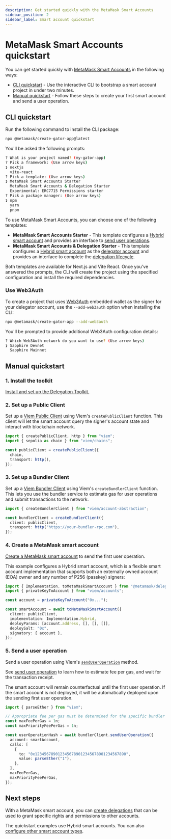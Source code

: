 ```yaml
---
description: Get started quickly with the MetaMask Smart Accounts
sidebar_position: 2
sidebar_label: Smart account quickstart
---
```


# MetaMask Smart Accounts quickstart

You can get started quickly with [MetaMask Smart Accounts](../concepts/smart-accounts.md) in the following ways:

- [CLI quickstart](#cli-quickstart) - Use the interactive CLI to bootstrap a smart account project in under two minutes.
- [Manual quickstart](#manual-quickstart) - Follow these steps to create your first smart account and send a user operation.

## CLI quickstart

Run the following command to install the CLI package:

```bash
npx @metamask/create-gator-app@latest
```

You'll be asked the following prompts:

```bash
? What is your project named? (my-gator-app)
? Pick a framework: (Use arrow keys) 
❯ nextjs
  vite-react
? Pick a template: (Use arrow keys)
❯ MetaMask Smart Accounts Starter
  MetaMask Smart Accounts & Delegation Starter
  Experimental: ERC7715 Permissions starter
? Pick a package manager: (Use arrow keys)
❯ npm 
  yarn 
  pnpm 
```

To use MetaMask Smart Accounts, you can choose one of the following templates:

- **MetaMask Smart Accounts Starter** - This template configures a
  [Hybrid smart account](../how-to/create-smart-account/configure-accounts-signers.md#configure-a-hybrid-smart-account)
  and provides an interface to [send user operations](../how-to/send-user-operation.md).
- **MetaMask Smart Accounts & Delegation Starter** - This template configures a
  [Hybrid smart account](../how-to/create-smart-account/configure-accounts-signers.md#configure-a-hybrid-smart-account)
  as the [delegator account](../concepts/smart-accounts.md#delegator-accounts)
  and provides an interface to complete the [delegation lifecycle](../concepts/delegation.md).

Both templates are available for Next.js and Vite React.
Once you've answered the prompts, the CLI will create the project using the specified configuration and install the required dependencies.

### Use Web3Auth

To create a project that uses [Web3Auth](https://web3auth.io/docs/) embedded wallet as the signer for your delegator 
account, use the `--add-web3auth` option when installing the CLI:

```bash
npx @metamask/create-gator-app --add-web3auth
```

You'll be prompted to provide additional Web3Auth configuration details:

```bash
? Which Web3Auth network do you want to use? (Use arrow keys)
❯ Sapphire Devnet 
  Sapphire Mainnet 
```

## Manual quickstart

### 1. Install the toolkit

[Install and set up the Delegation Toolkit.](install.md)

### 2. Set up a Public Client

Set up a [Viem Public Client](https://viem.sh/docs/clients/public) using Viem's `createPublicClient` function. This client will let the smart account query the signer's account state and interact with blockchain network.

```typescript
import { createPublicClient, http } from "viem";
import { sepolia as chain } from "viem/chains";

const publicClient = createPublicClient({
  chain,
  transport: http(),
});
```

### 3. Set up a Bundler Client

Set up a [Viem Bundler Client](https://viem.sh/account-abstraction/clients/bundler) using Viem's `createBundlerClient` function. This lets you use the bundler service to estimate gas for user operations and submit transactions to the network.

```typescript
import { createBundlerClient } from "viem/account-abstraction";

const bundlerClient = createBundlerClient({
  client: publicClient,
  transport: http("https://your-bundler-rpc.com"),
});
```

### 4. Create a MetaMask smart account

[Create a MetaMask smart account](../how-to/create-smart-account.md) to send the first user operation.

This example configures a Hybrid smart account,
which is a flexible smart account implementation that supports both an externally owned account (EOA) owner and any number of P256 (passkey) signers:

```typescript
import { Implementation, toMetaMaskSmartAccount } from "@metamask/delegation-toolkit";
import { privateKeyToAccount } from "viem/accounts";

const account = privateKeyToAccount("0x...");

const smartAccount = await toMetaMaskSmartAccount({
  client: publicClient,
  implementation: Implementation.Hybrid,
  deployParams: [account.address, [], [], []],
  deploySalt: "0x",
  signatory: { account },
});
```

### 5. Send a user operation

Send a user operation using Viem's [`sendUserOperation`](https://viem.sh/account-abstraction/actions/bundler/sendUserOperation) method.

See [send user operation](./../how-to/send-user-operation.md) to learn how to estimate fee per gas, and wait for the transaction receipt.

The smart account will remain counterfactual until the first user operation. If the smart account is not 
deployed, it will be automatically deployed upon the sending first user operation.

```ts
import { parseEther } from "viem";

// Appropriate fee per gas must be determined for the specific bundler being used.
const maxFeePerGas = 1n;
const maxPriorityFeePerGas = 1n;

const userOperationHash = await bundlerClient.sendUserOperation({
  account: smartAccount,
  calls: [
    {
      to: "0x1234567890123456789012345678901234567890",
      value: parseEther("1"),
    },
  ],
  maxFeePerGas,
  maxPriorityFeePerGas,
});
```

## Next steps

With a MetaMask smart account, you can [create delegations](../how-to/create-delegation/index.md) that can be used to grant specific rights and permissions to other accounts.

The quickstart examples use Hybrid smart accounts.
You can also [configure other smart account types](../how-to/create-smart-account/configure-accounts-signers.md).

